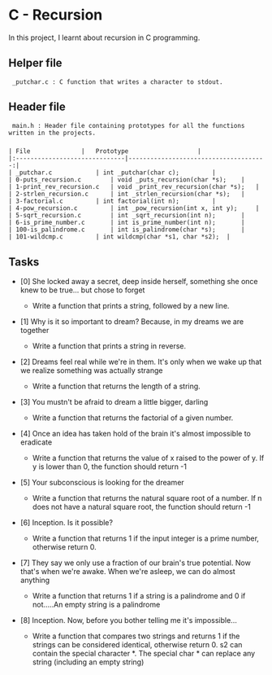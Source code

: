 # C - Recursion
In this project, I learnt about recursion in C programming.

## Helper file
	 _putchar.c : C function that writes a character to stdout.

## Header file
	 main.h : Header file containing prototypes for all the functions written in the projects.

###

	| File 		   		| 	Prototype	       	        |
	|:------------------------------|--------------------------------------:|
	| _putchar.c 			| int _putchar(char c);			|
	| 0-puts_recursion.c 		| void _puts_recursion(char *s); 	|
	| 1-print_rev_recursion.c 	| void _print_rev_recursion(char *s); 	|
	| 2-strlen_recursion.c 		| int _strlen_recursion(char *s); 	|
	| 3-factorial.c 		| int factorial(int n); 		|
	| 4-pow_recursion.c  		| int _pow_recursion(int x, int y); 	|
	| 5-sqrt_recursion.c 		| int _sqrt_recursion(int n); 		|
	| 6-is_prime_number.c 		| int is_prime_number(int n); 		|
	| 100-is_palindrome.c 		| int is_palindrome(char *s); 		|
	| 101-wildcmp.c 		| int wildcmp(char *s1, char *s2); 	|

## Tasks
- [0] She locked away a secret, deep inside herself, something she once knew to be true... but chose to forget
	* Write a function that prints a string, followed by a new line.

- [1] Why is it so important to dream? Because, in my dreams we are together
	* Write a function that prints a string in reverse.

- [2] Dreams feel real while we're in them. It's only when we wake up that we realize something was actually strange
	* Write a function that returns the length of a string.

- [3] You mustn't be afraid to dream a little bigger, darling
	* Write a function that returns the factorial of a given number.

- [4] Once an idea has taken hold of the brain it's almost impossible to eradicate
	* Write a function that returns the value of x raised to the power of y.
		If y is lower than 0, the function should return -1

- [5] Your subconscious is looking for the dreamer
	* Write a function that returns the natural square root of a number.
		If n does not have a natural square root, the function should return -1

- [6] Inception. Is it possible?
	* Write a function that returns 1 if the input integer is a prime number, otherwise return 0.

- [7] They say we only use a fraction of our brain's true potential. Now that's when we're awake. When we're asleep, we can do almost anything
	* Write a function that returns 1 if a string is a palindrome and 0 if not.....An empty string is a palindrome

- [8]  Inception. Now, before you bother telling me it's impossible...
	* Write a function that compares two strings and returns 1 if the strings can be considered identical, otherwise return 0.
		s2 can contain the special character *.
		The special char * can replace any string (including an empty string)

